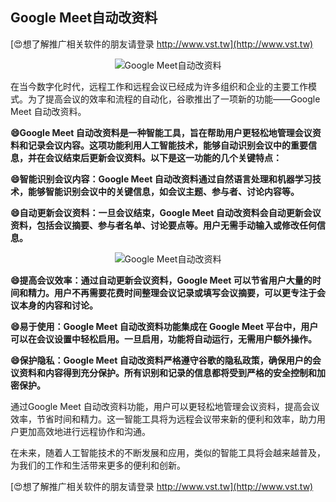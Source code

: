 ## **Google Meet自动改资料**

[😍想了解推广相关软件的朋友请登录 http://www.vst.tw](http://www.vst.tw)

 <center><img src="https://vst.tw/MP4/tuiguang/png/8.png" alt="Google Meet自动改资料"></center>

在当今数字化时代，远程工作和远程会议已经成为许多组织和企业的主要工作模式。为了提高会议的效率和流程的自动化，谷歌推出了一项新的功能——Google Meet 自动改资料。

**😄Google Meet 自动改资料是一种智能工具，旨在帮助用户更轻松地管理会议资料和记录会议内容。这项功能利用人工智能技术，能够自动识别会议中的重要信息，并在会议结束后更新会议资料。以下是这一功能的几个关键特点：**

**😄智能识别会议内容：Google Meet 自动改资料通过自然语言处理和机器学习技术，能够智能识别会议中的关键信息，如会议主题、参与者、讨论内容等。**

**😄自动更新会议资料：一旦会议结束，Google Meet 自动改资料会自动更新会议资料，包括会议摘要、参与者名单、讨论要点等。用户无需手动输入或修改任何信息。**

 <center><img src="https://vst.tw/MP4/tuiguang/png/1.png" alt="Google Meet自动改资料"></center>

**😄提高会议效率：通过自动更新会议资料，Google Meet 可以节省用户大量的时间和精力。用户不再需要花费时间整理会议记录或填写会议摘要，可以更专注于会议本身的内容和讨论。**

**😄易于使用：Google Meet 自动改资料功能集成在 Google Meet 平台中，用户可以在会议设置中轻松启用。一旦启用，功能将自动运行，无需用户额外操作。**

**😄保护隐私：Google Meet 自动改资料严格遵守谷歌的隐私政策，确保用户的会议资料和内容得到充分保护。所有识别和记录的信息都将受到严格的安全控制和加密保护。**

通过Google Meet 自动改资料功能，用户可以更轻松地管理会议资料，提高会议效率，节省时间和精力。这一智能工具将为远程会议带来新的便利和效率，助力用户更加高效地进行远程协作和沟通。

在未来，随着人工智能技术的不断发展和应用，类似的智能工具将会越来越普及，为我们的工作和生活带来更多的便利和创新。

[😍想了解推广相关软件的朋友请登录 http://www.vst.tw](http://www.vst.tw)



